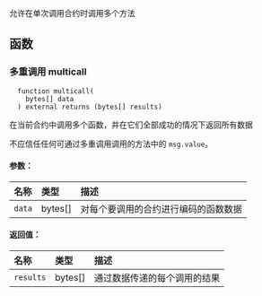 允许在单次调用合约时调用多个方法

## 函数

### 多重调用 multicall

```solidity
  function multicall(
    bytes[] data
  ) external returns (bytes[] results)
```

在当前合约中调用多个函数，并在它们全部成功的情况下返回所有数据

不应信任任何可通过多重调用调用的方法中的 `msg.value`。

#### 参数：

| 名称   | 类型    | 描述                                                              |
| :----- | :------ | :---------------------------------------------------------------- |
| `data` | bytes[] | 对每个要调用的合约进行编码的函数数据                            |

#### 返回值：

| 名称      | 类型    | 描述                                           |
| :-------- | :------ | :--------------------------------------------- |
| `results` | bytes[] | 通过数据传递的每个调用的结果                  |